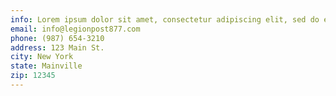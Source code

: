 ```yaml
---
info: Lorem ipsum dolor sit amet, consectetur adipiscing elit, sed do eiusmod tempor incididunt ut labore et dolore magna aliqua. Ut enim ad minim veniam, quis nostrud exercitation ullamco laboris nisi ut aliquip ex ea commodo consequat.
email: info@legionpost877.com
phone: (987) 654-3210
address: 123 Main St.
city: New York
state: Mainville
zip: 12345
---
```

